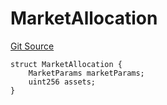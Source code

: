 # MarketAllocation
[Git Source](https://github.com/Level-Money/contracts/blob/8e1575e7e26fdc58ac15be6578d36ba7aa02390c/src/v2/interfaces/morpho/IMetaMorphoV1_1.sol)


```solidity
struct MarketAllocation {
    MarketParams marketParams;
    uint256 assets;
}
```

